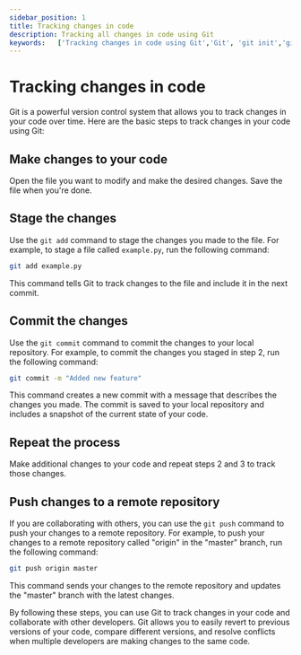 ```yaml
---
sidebar_position: 1
title: Tracking changes in code
description: Tracking all changes in code using Git
keywords:   ['Tracking changes in code using Git','Git', 'git init','git add','git commit','Tracking changes']
---
```



# Tracking changes in code

Git is a powerful version control system that allows you to track changes in your code over time. Here are the basic steps to track changes in your code using Git:

## Make changes to your code
Open the file you want to modify and make the desired changes. Save the file when you're done.

## Stage the changes
Use the `git add` command to stage the changes you made to the file. For example, to stage a file called `example.py`, run the following command:

```bash
git add example.py
```

This command tells Git to track changes to the file and include it in the next commit.

## Commit the changes
Use the `git commit` command to commit the changes to your local repository. For example, to commit the changes you staged in step 2, run the following command:

```bash
git commit -m "Added new feature"
```

This command creates a new commit with a message that describes the changes you made. The commit is saved to your local repository and includes a snapshot of the current state of your code.

## Repeat the process 
Make additional changes to your code and repeat steps 2 and 3 to track those changes.

## Push changes to a remote repository 
If you are collaborating with others, you can use the `git push` command to push your changes to a remote repository. For example, to push your changes to a remote repository called "origin" in the "master" branch, run the following command:

```bash
git push origin master
```

This command sends your changes to the remote repository and updates the "master" branch with the latest changes.

By following these steps, you can use Git to track changes in your code and collaborate with other developers. Git allows you to easily revert to previous versions of your code, compare different versions, and resolve conflicts when multiple developers are making changes to the same code.